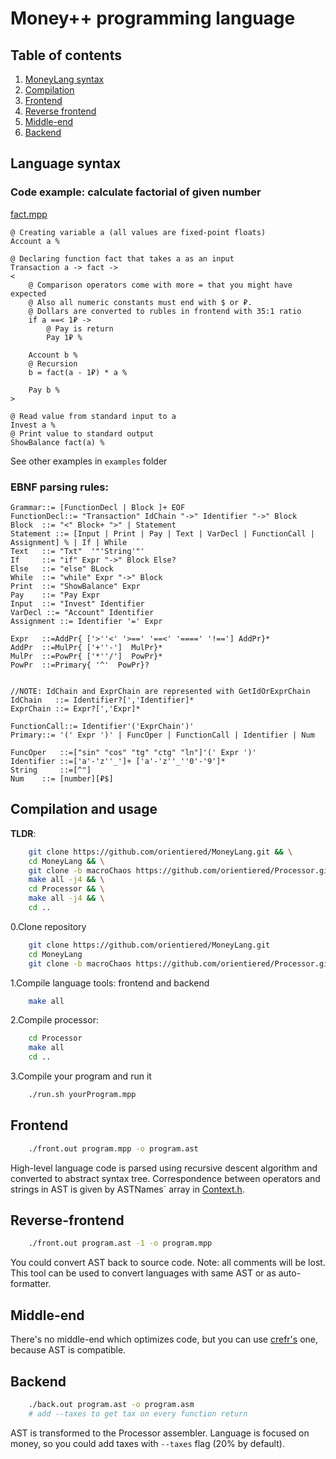 # Money++ programming language

## Table of contents

1. [MoneyLang syntax](#language-syntax)
2. [Compilation](#compilation-and-usage)
3. [Frontend](#frontend)
3. [Reverse frontend](#reverse-frontend)
4. [Middle-end](#middle-end)
5. [Backend](#backend)

## Language syntax

### Code example: calculate factorial of given number

[fact.mpp](examples/fact.mpp)

```
@ Creating variable a (all values are fixed-point floats)
Account a %

@ Declaring function fact that takes a as an input
Transaction a -> fact ->
<
    @ Comparison operators come with more = that you might have expected
    @ Also all numeric constants must end with $ or ₽.
    @ Dollars are converted to rubles in frontend with 35:1 ratio
    if a ==< 1₽ ->
        @ Pay is return
        Pay 1₽ %

    Account b %
    @ Recursion
    b = fact(a - 1₽) * a %

    Pay b %
>

@ Read value from standard input to a
Invest a %
@ Print value to standard output
ShowBalance fact(a) %
```

See other examples in `examples` folder

### EBNF parsing rules:
```
Grammar::= [FunctionDecl | Block ]+ EOF
FunctionDecl::= "Transaction" IdChain "->" Identifier "->" Block
Block  ::= "<" Block+ ">" | Statement
Statement ::= [Input | Print | Pay | Text | VarDecl | FunctionCall | Assignment] % | If | While
Text   ::= "Txt"  '"'String'"'
If     ::= "if" Expr "->" Block Else?
Else   ::= "else" BLock
While  ::= "while" Expr "->" Block
Print  ::= "ShowBalance" Expr
Pay    ::= "Pay Expr
Input  ::= "Invest" Identifier
VarDecl ::= "Account" Identifier
Assignment ::= Identifier '=' Expr

Expr   ::=AddPr{ ['>''<' '>==' '==<' '====' '!=='] AddPr}*
AddPr  ::=MulPr{ ['+''-']  MulPr}*
MulPr  ::=PowPr{ ['*''/']  PowPr}*
PowPr  ::=Primary{ '^'  PowPr}?


//NOTE: IdChain and ExprChain are represented with GetIdOrExprChain
IdChain   ::= Identifier?[','Identifier]*
ExprChain ::= Expr?[','Expr]*

FunctionCall::= Identifier'('ExprChain')'
Primary::= '(' Expr ')' | FuncOper | FunctionCall | Identifier | Num

FuncOper   ::=["sin" "cos" "tg" "ctg" "ln"]'(' Expr ')'
Identifier ::=['a'-'z''_']+ ['a'-'z''_''0'-'9']*
String     ::=[^"]
Num    ::= [number][₽$]
```

## Compilation and usage

**TLDR**:

```bash
    git clone https://github.com/orientiered/MoneyLang.git && \
    cd MoneyLang && \
    git clone -b macroChaos https://github.com/orientiered/Processor.git && \
    make all -j4 && \
    cd Processor && \
    make all -j4 && \
    cd ..
```

0.Clone repository

```bash
    git clone https://github.com/orientiered/MoneyLang.git
    cd MoneyLang
    git clone -b macroChaos https://github.com/orientiered/Processor.git
```

1.Compile language tools: frontend and backend

```bash
    make all
```
2.Compile processor:

```bash
    cd Processor
    make all
    cd ..
```

3.Compile your program and run it

```bash
    ./run.sh yourProgram.mpp
```


## Frontend

```bash
    ./front.out program.mpp -o program.ast
```
High-level language code is parsed using recursive descent algorithm and converted to abstract syntax tree. Correspondence between operators and strings in AST is given by ASTNames` array in [Context.h](LangGlobals/include/Context.h).

## Reverse-frontend

```bash
    ./front.out program.ast -1 -o program.mpp
```
You could convert AST back to source code. Note: all comments will be lost. This tool can be used to convert languages with same AST or as auto-formatter.

## Middle-end

There's no middle-end which optimizes code, but you can use [crefr's](https://github.com/crefr/language) one, because AST is compatible.

## Backend

```bash
    ./back.out program.ast -o program.asm
    # add --taxes to get tax on every function return
```
AST is transformed to the Processor assembler. Language is focused on money, so you could add taxes with `--taxes` flag (20% by default).
